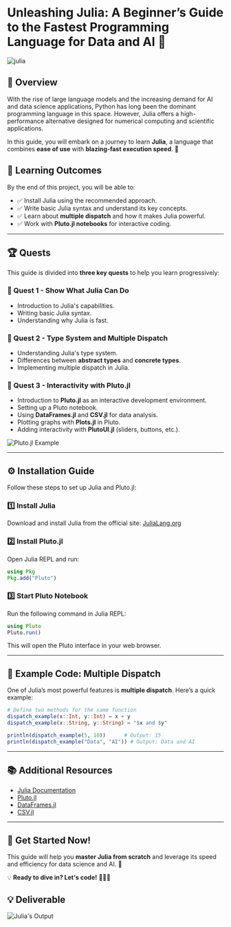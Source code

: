 # Unleashing Julia: A Beginner’s Guide to the Fastest Programming Language for Data and AI 🚀

![julia](https://github.com/user-attachments/assets/b4167d76-6082-4987-8887-e9e7302647bc)


## 📌 Overview
With the rise of large language models and the increasing demand for AI and data science applications, Python has long been the dominant programming language in this space. However, Julia offers a high-performance alternative designed for numerical computing and scientific applications.

In this guide, you will embark on a journey to learn **Julia**, a language that combines **ease of use** with **blazing-fast execution speed**. 🎉

## 🎯 Learning Outcomes
By the end of this project, you will be able to:
- ✅ Install Julia using the recommended approach.
- ✅ Write basic Julia syntax and understand its key concepts.
- ✅ Learn about **multiple dispatch** and how it makes Julia powerful.
- ✅ Work with **Pluto.jl notebooks** for interactive coding.

---

## 🏆 Quests
This guide is divided into **three key quests** to help you learn progressively:

### **🔹 Quest 1 - Show What Julia Can Do**
- Introduction to Julia's capabilities.
- Writing basic Julia syntax.
- Understanding why Julia is fast.

### **🔹 Quest 2 - Type System and Multiple Dispatch**
- Understanding Julia's type system.
- Differences between **abstract types** and **concrete types**.
- Implementing multiple dispatch in Julia.

### **🔹 Quest 3 - Interactivity with Pluto.jl**
- Introduction to **Pluto.jl** as an interactive development environment.
- Setting up a Pluto notebook.
- Using **DataFrames.jl** and **CSV.jl** for data analysis.
- Plotting graphs with **Plots.jl** in Pluto.
- Adding interactivity with **PlutoUI.jl** (sliders, buttons, etc.).

![Pluto.jl Example](https://user-images.githubusercontent.com/6933510/129086764-b76f51d3-7ae4-4370-bc86-19b47c997eeb.png)

---

## ⚙️ Installation Guide
Follow these steps to set up Julia and Pluto.jl:

### **1️⃣ Install Julia**
Download and install Julia from the official site: [JuliaLang.org](https://julialang.org/downloads/)

### **2️⃣ Install Pluto.jl**
Open Julia REPL and run:
```julia
using Pkg
Pkg.add("Pluto")
```

### **3️⃣ Start Pluto Notebook**
Run the following command in Julia REPL:
```julia
using Pluto
Pluto.run()
```

This will open the Pluto interface in your web browser.

---

## 📝 Example Code: Multiple Dispatch
One of Julia’s most powerful features is **multiple dispatch**. Here’s a quick example:
```julia
# Define two methods for the same function
dispatch_example(x::Int, y::Int) = x + y
dispatch_example(x::String, y::String) = "$x and $y"

println(dispatch_example(5, 10))      # Output: 15
println(dispatch_example("Data", "AI")) # Output: Data and AI
```
---

## 📚 Additional Resources
- [Julia Documentation](https://docs.julialang.org/)
- [Pluto.jl](https://github.com/fonsp/Pluto.jl)
- [DataFrames.jl](https://dataframes.juliadata.org/stable/man/getting_started/)
- [CSV.jl](https://csv.juliadata.org/stable/#)

---

## 🎯 Get Started Now!
This guide will help you **master Julia from scratch** and leverage its speed and efficiency for data science and AI. 🚀

💡 **Ready to dive in? Let's code!** 👨‍💻🔥


## 💡 **Deliverable**
![Julia's Output](https://github.com/user-attachments/assets/aa26bbaf-bbaa-439d-868f-ed132ef06301)


